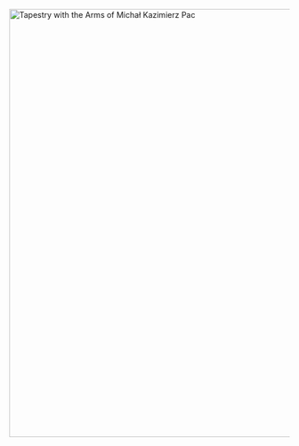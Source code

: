 <a title="Royal Castle
, CC BY 3.0 &lt;https://creativecommons.org/licenses/by/3.0&gt;, via Wikimedia Commons" href="https://commons.wikimedia.org/wiki/File:Tapestry_with_the_Arms_of_Micha%C5%82_Kazimierz_Pac.png"><img width="768" alt="Tapestry with the Arms of Michał Kazimierz Pac" src="https://upload.wikimedia.org/wikipedia/commons/thumb/c/cf/Tapestry_with_the_Arms_of_Micha%C5%82_Kazimierz_Pac.png/768px-Tapestry_with_the_Arms_of_Micha%C5%82_Kazimierz_Pac.png"></a>
